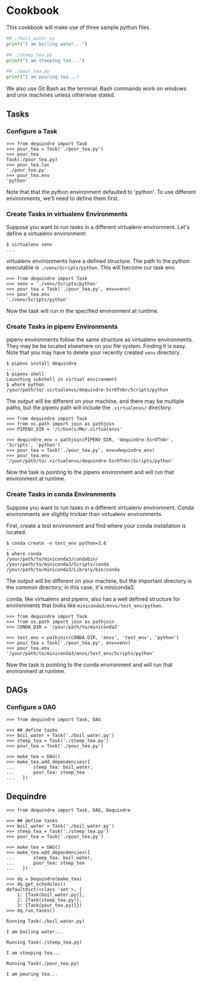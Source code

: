 
# Cookbook

This cookbook will make use of three sample python files.

```boil_water.py
## ./boil_water.py
print("I am boiling water...")
```

```steep_tea.py
## ./steep_tea.py
print("I am steeping tea...")
```

```pour_tea.py
## ./pour_tea.py
print("I am pouring tea...)
```

We also use Git Bash as the terminal. Bash commands work on windows and unix machines unless otherwise stated.

## Tasks

### Configure a Task

```config-tasks-1
>>> from dequindre import Task
>>> pour_tea = Task('./pour_tea.py')
>>> pour_tea
Task(./pour_tea.py)
>>> pour_tea.loc
'./pour_tea.py'
>>> pour_tea.env
'python'
```

Note that that the python environment defaulted to 'python'. To use different environments, we'll need to define them first.

### Create Tasks in virtualenv Environments

Suppose you want to run tasks in a different virtualenv environment. Let's define a virtualenv environment:

```venv
$ virtualenv venv
...
```

virtualenv envirionments have a defined structure. The path to the python executable is `./venv/Scripts/python`. This will become our task env.

```virtualenv-task
>>> from dequindre import Task
>>> venv = './venv/Scripts/python'
>>> pour_tea = Task('./pour_tea.py', env=venv)
>>> pour_tea.env
'./venv/Scripts/python'
```

Now the task will run in the specified environment at runtime.

### Create Tasks in pipenv Environments

pipenv environments follow the same structure as virtualenv environments. They may be be located elsewhere on you file system. Finding it is easy. Note that you may have to delete your recently created `venv` directory.

```pipenv
$ pipenv install dequindre
...
$ pipenv shell
Launching subshell in virtual environment
$ where python
/your/path/to/.virtualenvs/dequindre-5srOTnbr/Scripts/python
```

The output will be different on your machine, and there may be multiple paths, but the pipenv path will include the `.virtualenvs/` directory.

```pipenv-task
>>> from dequindre import Task
>>> from os.path import join as pathjoin
>>> PIPENV_DIR = '/c/Users/Me/.virtualenvs'

>>> dequindre_env = pathjoin(PIPENV_DIR, 'dequindre-5srOTnbr', 'Scripts', 'python')
>>> pour_tea = Task('./pour_tea.py', env=dequindre_env)
>>> pour_tea.env
'/your/path/to/.virtualenvs/dequindre-5srOTnbr/Scripts/python'
```

Now the task is pointing to the pipenv environment and will run that environment at runtime.

### Create Tasks in conda Environments

Suppose you want to run tasks in a different virtualenv environment. Conda environments are slightly trickier than virtualenv environments.

First, create a test environment and find where your conda installation is located.

```conda
$ conda create -n test_env python=3.6
...
$ where conda
/your/path/to/miniconda3/condabin/
/your/path/to/miniconda3/Scripts/conda
/your/path/to/miniconda3/Library/bin/conda
```

The output will be different on your machine, but the important directory is the common directory; in this case, it's miniconda3.

conda, like virtualenv and pipenv, also has a well defined structure for environments that looks like `miniconda3/envs/test_env/python`.

```conda-task
>>> from dequindre import Task
>>> from os.path import join as pathjoin
>>> CONDA_DIR = '/your/path/to/miniconda3'

>>> test_env = pathjoin(CONDA_DIR, 'envs', 'test_env', 'python')
>>> pour_tea = Task('./pour_tea.py', env=venv)
>>> pour_tea.env
'/your/path/to/miniconda3/envs/test_env/Scripts/python'
```

Now the task is pointing to the conda environment and will run that environment at runtime.

## DAGs

### Configure a DAG

```config-dag
>>> from dequindre import Task, DAG

>>> ## define tasks
>>> boil_water = Task('./boil_water.py')
>>> steep_tea = Task('./steep_tea.py')
>>> pour_tea = Task('./pour_tea.py')

>>> make_tea = DAG()
>>> make_tea.add_dependencies({
...       steep_tea: boil_water,
...       pour_tea: steep_tea
...   })
```

## Dequindre

```config-dequindre
>>> from dequindre import Task, DAG, Dequindre

>>> ## define tasks
>>> boil_water = Task('./boil_water.py')
>>> steep_tea = Task('./steep_tea.py')
>>> pour_tea = Task('./pour_tea.py')

>>> make_tea = DAG()
>>> make_tea.add_dependencies({
...       steep_tea: boil_water,
...       pour_tea: steep_tea
...   })

>>> dq = Dequindre(make_tea)
>>> dq.get_schedules()
defaultdict(<class 'set'>, {
    1: {Task(boil_water.py)},  
    2: {Task(steep_tea.py)},  
    3: {Task(pour_tea.py)}})
>>> dq.run_tasks()

Running Task(./boil_water.py)

I am boiling water...

Running Task(./steep_tea.py)

I am steeping tea...

Running Task(./pour_tea.py)

I am pouring tea...
```
